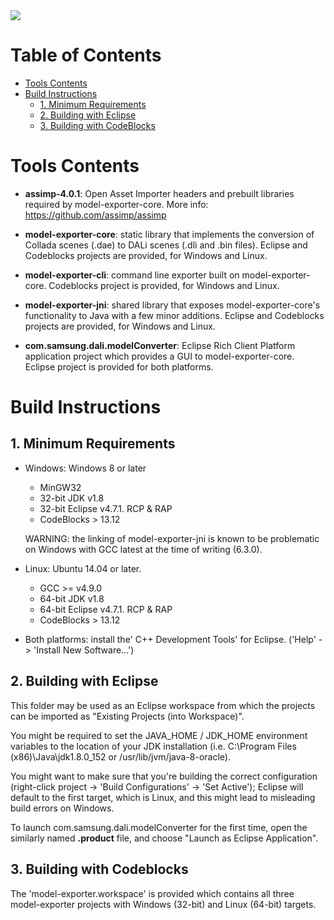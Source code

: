 <img src="https://dalihub.github.io/images/DaliLogo320x200.png">

# Table of Contents

  * [Tools Contents](#tools-contents)
  * [Build Instructions](#build-instructions)
    * [1. Minimum Requirements](#1-minimum-requirements)
    * [2. Building with Eclipse](#2-building-with-eclipse)
    * [3. Building with CodeBlocks](#3-building-with-codeblocks)

# Tools Contents

  * **assimp-4.0.1**: Open Asset Importer headers and prebuilt libraries required by model-exporter-core. More info: https://github.com/assimp/assimp

  * **model-exporter-core**: static library that implements the conversion of Collada scenes (.dae) to DALi scenes (.dli and .bin files). Eclipse and Codeblocks projects are provided, for Windows and Linux.

  * **model-exporter-cli**: command line exporter built on model-exporter-core. Codeblocks project is provided, for Windows and Linux.

  * **model-exporter-jni**: shared library that exposes model-exporter-core's functionality to Java with a few minor additions. Eclipse and Codeblocks projects are provided, for Windows and Linux.

  * **com.samsung.dali.modelConverter**: Eclipse Rich Client Platform application project which provides a GUI to model-exporter-core. Eclipse project is provided for both platforms.

# Build Instructions

## 1. Minimum Requirements

 * Windows: Windows 8 or later
   * MinGW32
   * 32-bit JDK v1.8
   * 32-bit Eclipse v4.7.1. RCP & RAP
   * CodeBlocks > 13.12

   WARNING: the linking of model-exporter-jni is known to be problematic on Windows with GCC latest at the time of writing (6.3.0).

 * Linux: Ubuntu 14.04 or later.
   * GCC >= v4.9.0
   * 64-bit JDK v1.8
   * 64-bit Eclipse v4.7.1. RCP & RAP
   * CodeBlocks > 13.12

 * Both platforms: install the' C++ Development Tools' for Eclipse. ('Help' -> 'Install New Software...')

## 2. Building with Eclipse

This folder may be used as an Eclipse workspace from which the projects can be imported as "Existing Projects (into Workspace)".

You might be required to set the JAVA_HOME / JDK_HOME environment variables to the location of your JDK installation (i.e. C:\Program Files (x86)\Java\jdk1.8.0_152 or /usr/lib/jvm/java-8-oracle).

You might want to make sure that you're building the correct configuration (right-click project -> 'Build Configurations' -> 'Set Active'); Eclipse will default to the first target, which is Linux, and this might lead to misleading build errors on Windows.

To launch com.samsung.dali.modelConverter for the first time, open the similarly named **.product** file, and choose "Launch as Eclipse Application".

## 3. Building with Codeblocks

The 'model-exporter.workspace' is provided which contains all three model-exporter projects with Windows (32-bit) and Linux (64-bit) targets.

